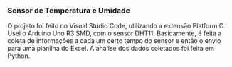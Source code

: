 ### Sensor de Temperatura e Umidade
O projeto foi feito no Visual Studio Code, utilizando a extensão PlatformIO.
Usei o Arduino Uno R3 SMD, com o sensor DHT11.
Basicamente, é feita a coleta de informações a cada um certo tempo do sensor e então o envio para uma planilha do Excel.
A análise dos dados coletados foi feita em Python.
